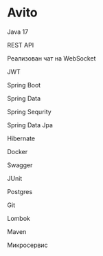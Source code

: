 # Avito

Java 17

REST API

Реализован чат на WebSocket

JWT

Spring Boot

Spring Data

Spring Sequrity

Spring Data Jpa

Hibernate

Docker

Swagger

JUnit

Postgres

Git

Lombok

Maven

Микросервис
